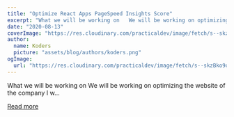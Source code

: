 ```yaml
---
title: "Optimize React Apps PageSpeed Insights Score"
excerpt: "What we will be working on   We will be working on optimizing the website of the company I w..."
date: "2020-08-13"
coverImage: "https://res.cloudinary.com/practicaldev/image/fetch/s--skzBko9o--/c_imagga_scale,f_auto,fl_progressive,h_420,q_auto,w_1000/https://dev-to-uploads.s3.amazonaws.com/i/6rfh22k3uuld0qgaxl7e.png"
author:
  name: Koders
  picture: "assets/blog/authors/koders.png"
ogImage:
  url: "https://res.cloudinary.com/practicaldev/image/fetch/s--skzBko9o--/c_imagga_scale,f_auto,fl_progressive,h_420,q_auto,w_1000/https://dev-to-uploads.s3.amazonaws.com/i/6rfh22k3uuld0qgaxl7e.png"
---
```


What we will be working on   We will be working on optimizing the website of the company I w...

[Read more](https://dev.to/ziadalzarka/optimize-react-apps-pagespeed-insights-score-40o4)
